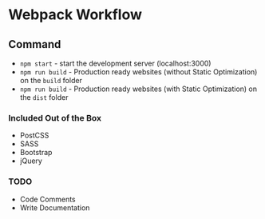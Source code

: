 # Webpack Workflow

## Command

- `npm start` - start the development server (localhost:3000)
- `npm run build` - Production ready websites (without Static Optimization) on the `build` folder
- `npm run build` - Production ready websites (with Static Optimization) on the `dist` folder

### Included Out of the Box

- PostCSS
- SASS
- Bootstrap
- jQuery

### TODO

- Code Comments
- Write Documentation
